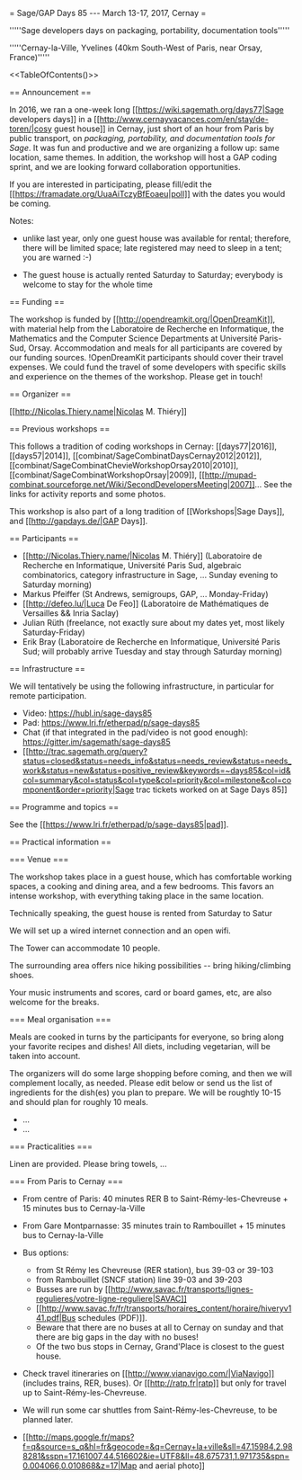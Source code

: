 = Sage/GAP Days 85 --- March 13-17, 2017, Cernay =

'''''Sage developers days on packaging, portability, documentation tools'''''

'''''Cernay-la-Ville, Yvelines  (40km South-West of Paris, near Orsay, France)'''''

<<TableOfContents()>>

== Announcement ==

In 2016, we ran a one-week long
[[https://wiki.sagemath.org/days77|Sage developers days]] in
a [[http://www.cernayvacances.com/en/stay/de-toren/|cosy guest house]]
in Cernay, just short of an hour from Paris by public transport,
on *packaging, portability, and documentation tools for
Sage*. It was fun and productive and we are organizing a follow up:
same location, same themes. In addition, the workshop will host a GAP
coding sprint, and we are looking forward collaboration opportunities.

If you are interested in participating, please fill/edit the
[[https://framadate.org/UuaAiTczyBfEoaeu|poll]] with the dates you
would be coming.

Notes:

 * unlike last year, only one guest house was available for rental; therefore, there will be limited space; late registered may need to sleep in a tent; you are warned :-)

 * The guest house is actually rented Saturday to Saturday; everybody is welcome to stay for the whole time

== Funding ==

The workshop is funded by [[http://opendreamkit.org/|OpenDreamKit]],
with material help from the Laboratoire de Recherche en Informatique,
the Mathematics and the Computer Science Departments at Université
Paris-Sud, Orsay. Accommodation and meals for all participants are
covered by our funding sources. !OpenDreamKit participants should
cover their travel expenses. We could fund the travel of some
developers with specific skills and experience on the themes of the
workshop. Please get in touch!

== Organizer ==

[[http://Nicolas.Thiery.name|Nicolas M. Thiéry]]

== Previous workshops ==

This follows a tradition of coding workshops in Cernay:
[[days77|2016]],
[[days57|2014]],
[[combinat/SageCombinatDaysCernay2012|2012]],
[[combinat/SageCombinatChevieWorkshopOrsay2010|2010]],
[[combinat/SageCombinatWorkshopOrsay|2009]], 
[[http://mupad-combinat.sourceforge.net/Wiki/SecondDevelopersMeeting|2007]]...
See the links for activity reports and some photos.

This workshop is also part of a long tradition of [[Workshops|Sage Days]], and [[http://gapdays.de/|GAP Days]].

== Participants ==

 * [[http://Nicolas.Thiery.name/|Nicolas M. Thiéry]] (Laboratoire de Recherche en Informatique, Université Paris Sud, algebraic combinatorics, category infrastructure in Sage, ... Sunday evening to Saturday morning)
 * Markus Pfeiffer (St Andrews, semigroups, GAP, ... Monday-Friday)
 * [[http://defeo.lu/|Luca De Feo]] (Laboratoire de Mathématiques de Versailles && Inria Saclay)
 * Julian Rüth (freelance, not exactly sure about my dates yet, most likely Saturday-Friday)
 * Erik Bray (Laboratoire de Recherche en Informatique, Université Paris Sud; will probably arrive Tuesday and stay through Saturday morning)

== Infrastructure ==

We will tentatively be using the following infrastructure, in
particular for remote participation.

 * Video: https://hubl.in/sage-days85
 * Pad: https://www.lri.fr/etherpad/p/sage-days85
 * Chat (if that integrated in the pad/video is not good enough): https://gitter.im/sagemath/sage-days85
 * [[http://trac.sagemath.org/query?status=closed&status=needs_info&status=needs_review&status=needs_work&status=new&status=positive_review&keywords=~days85&col=id&col=summary&col=status&col=type&col=priority&col=milestone&col=component&order=priority|Sage trac tickets worked on at Sage Days 85]]

== Programme and topics ==

See the [[https://www.lri.fr/etherpad/p/sage-days85|pad]].

== Practical information ==

=== Venue ===

The workshop takes place in a guest house, which has comfortable working spaces,
a cooking and dining area, and a few bedrooms. This favors an intense workshop,
with everything taking place in the same location.

Technically speaking, the guest house is rented from Saturday to Satur

We will set up a wired internet connection and an open wifi.

The Tower can accommodate 10 people.

The surrounding area offers nice hiking possibilities -- bring hiking/climbing shoes.

Your music instruments and scores, card or board games, etc, are also welcome for the breaks.

=== Meal organisation ===

Meals are cooked in turns by the participants for everyone, so bring along your
favorite recipes and dishes! All diets, including vegetarian, will be taken into
account.

The organizers will do some large shopping before coming, and then we
will complement locally, as needed. Please edit below or send us the
list of ingredients for the dish(es) you plan to prepare. We will be
roughtly 10-15 and should plan for roughly 10 meals.

 * ...
 * ...

=== Practicalities ===

Linen are provided. Please bring towels, ...

=== From Paris to Cernay ===

 * From centre of Paris: 40 minutes RER B to Saint-Rémy-les-Chevreuse + 15 minutes bus to Cernay-la-Ville
 * From Gare Montparnasse: 35 minutes train to Rambouillet + 15 minutes bus to Cernay-la-Ville

 * Bus options:
    * from St Rémy les Chevreuse (RER station), bus 39-03 or 39-103
    * from Rambouillet (SNCF station) line 39-03 and 39-203
    * Busses are run by [[http://www.savac.fr/transports/lignes-regulieres/votre-ligne-reguliere|SAVAC]]
    * [[http://www.savac.fr/fr/transports/horaires_content/horaire/hiveryv141.pdf|Bus schedules (PDF)]].
    * Beware that there are no buses at all to Cernay on sunday and that there are big gaps in the day with no buses!
    * Of the two bus stops in Cernay, Grand'Place is closest to the guest house.

 * Check travel itineraries on [[http://www.vianavigo.com/|ViaNavigo]] (includes trains, RER, buses).
   Or [[http://ratp.fr|ratp]] but only for travel up to Saint-Rémy-les-Chevreuse.

 * We will run some car shuttles from Saint-Rémy-les-Chevreuse, to be planned later.

 * [[http://maps.google.fr/maps?f=q&source=s_q&hl=fr&geocode=&q=Cernay+la+ville&sll=47.15984,2.988281&sspn=17.161007,44.516602&ie=UTF8&ll=48.675731,1.971735&spn=0.004066,0.010868&z=17|Map and aerial photo]]
